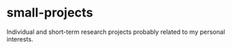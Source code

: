 # small-projects
Individual and short-term research projects probably related to my personal interests.
